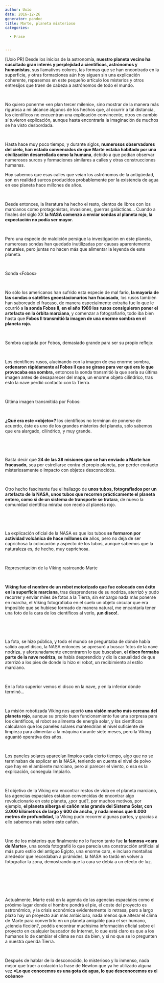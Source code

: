 ```yaml
---
author: Uxío
date: 2016-12-26
generator: pandoc
title: Marte, planeta misterioso
categories:

  - Frase


---
```




\[Uxío PR\] Desde los inicios de la astronomía, **nuestro planeta vecino
ha suscitado gran interés y perplejidad a científicos, astrónomos y
humanistas**, sus llamativos colores, las formas que se han encontrado
en la superficie, y otras formaciones aún hoy siguen sin una explicación
coherente, repasemos en este pequeño artículo los misterios y otros
entresijos que traen de cabeza a astrónomos de todo el mundo.

 

No quiero ponerme «en plan tercer milenio», sino mostrar de la manera
más rigurosa a mi alcance algunos de los hechos que, al ocurrir a tal
distancia, los científicos no encuentran una explicación convincente,
otros en cambio sí tuvieron explicación, aunque hasta encontrarla la
imaginación de muchos se ha visto desbordada.

 

Hasta hace muy poco tiempo, y durante siglos, **numerosos observadores
del cielo, han estado convencidos de que Marte estaba habitado por una
civilización desarrollada como la humana**, debido a que podían observar
numerosos surcos y formaciones similares a calles y otras construcciones
humanas.

Hoy sabemos que esas calles que veían los astrónomos de la antigüedad,
son en realidad surcos producidos probablemente por la existencia de
agua en ese planeta hace millones de años.

 

Desde entonces, la literatura ha hecho el resto, cientos de libros con
los marcianos como protagonistas, invasiones, guerras galácticas...
Cuando a finales del siglo XX **la NASA comenzó a enviar sondas al
planeta rojo, la expectación no podía ser mayor.**

 

Pero una especie de maldición persigue la investigación en este planeta,
numerosas sondas han quedado inutilizadas por causas aparentemente
naturales, pero juntas no hacen más que alimentar la leyenda de este
planeta.

 

Sonda «Fobos»

 

No sólo los americanos han sufrido esta especie de mal fario, **la
mayoría de las sondas o satélites geoestacionarios han fracasado**, los
rusos también han saboreado el fracaso, de manera especialmente extraña
fue lo que le ocurrió a **la sonda Fobos II, en el año 1989 los rusos
consiguieron poner el artefacto en la órbita marciana**, y comenzar a
fotografiarlo, todo iba bien hasta que **Fobos II transmitió la imagen
de una enorme sombra en el planeta rojo.**

 

Sombra captada por Fobos, demasiado grande para ser su propio reflejo:

 

Los científicos rusos, alucinando con la imagen de esa enorme sombra,
**ordenaron rápidamente al Fobos II que se girase para ver qué era lo
que provocaba esa sombra,** entonces la sonda transmitió la que sería su
última imagen antes de desaparecer del mapa, un enorme objeto
cilíndrico, tras esto la nave perdió contacto con la Tierra.

 

Última imagen transmitida por Fobos:

 

**¿Qué era este «objeto»?** los científicos no terminan de ponerse de
acuerdo, éste es uno de los grandes misterios del planeta, sólo sabemos
que era alargado, cilíndrico, y muy grande.

 

 

Basta decir que **24 de las 38 misiones que se han enviado a Marte han
fracasado**, sea por estrellarse contra el propio planeta, por perder
contacto misteriosamente o impacto con objetos desconocidos.

 

Otro hecho fascinante fue el hallazgo de **unos tubos, fotografiados por
un artefacto de la NASA, unos tubos que recorren prácticamente el
planeta entero, como si de un sistema de transporte se tratara**, de
nuevo la comunidad científica miraba con recelo al planeta rojo.

 

 

La explicación oficial de la NASA es que los tubos **se formaron por
actividad volcánica de hace millones de** años, pero no deja de ser
caprichosa la colocación y aspecto de los tubos, aunque sabemos que la
naturaleza es, de hecho, muy caprichosa.

 

Representación de la Viking rastreando Marte

 

**Viking fue el nombre de un robot motorizado que fue colocado con éxito
en la superficie marciana**, tras desprenderse de su nodriza, aterrizó y
pudo recorrer y enviar miles de fotos a la Tierra, sin embargo nada más
ponerse en marcha, el Viking fotografiaba en el suelo un objeto circular
que era imposible que se hubiese formado de manera natural, me
encantaría tener una foto de la cara de los científicos al verlo, **¡un
disco!.**

 

 

La foto, se hizo pública, y todo el mundo se preguntaba de dónde había
salido aquel disco, la NASA entonces se apresuró a buscar fotos de la
nave nodriza, y afortunadamente encontraron lo que buscaban, **el disco
formaba parte de la nave nodriza**, se había desprendido y dio la
casualidad de que aterrizó a los pies de donde lo hizo el robot, un
recibimiento al estilo marciano.

 

En la foto superior vemos el disco en la nave, y en la inferior dónde
terminó...

 

La misión robotizada Viking nos aportó **una visión mucho más cercana
del planeta rojo**, aunque su propio buen funcionamiento fue una
sorpresa para los científicos, el robot se alimenta de energía solar, y
los científicos calcularon que los paneles solares mantendrían el nivel
suficiente de limpieza para alimentar a la máquina durante siete meses,
pero la Viking aguantó operativa dos años.

 

Los paneles solares aparecían limpios cada cierto tiempo, algo que no se
terminaban de explicar en la NASA, teniendo en cuenta el nivel de polvo
que hay en el ambiente marciano, pero al parecer el viento, o esa es la
explicación, conseguía limpiarlo.

 

El objetivo de la Viking era encontrar restos de vida en el planeta
marciano, las agencias espaciales estaban convencidas de encontrar algo
revolucionario en este planeta, ¿por qué?, por muchos motivos, por
ejemplo, **el planeta alberga el cañón más grande del Sistema Solar, con
3.000 kilómetros de largo y 600 de ancho, y nada menos que 8.000 metros
de profundidad,** la Viking pudo recorrer algunas partes, y gracias a
ello sabemos más sobre este cañón.

 

Uno de los misterios que finalmente no lo fueron tanto fue **la famosa
«cara de Marte»**, una sonda fotografió lo que parecía una construcción
artificial al más puro estilo del antiguo Egipto, una enorme cara, e
incluso montañas alrededor que recordaban a pirámides, la NASA no tardó
en volver a fotografiar la zona, demostrando que la cara se debía a un
efecto de luz.

 

 

 

Actualmente, Marte está en la agenda de las agencias espaciales como el
próximo lugar donde el hombre pondrá el pie, el coste del proyecto es
astronómico, y la crisis económica evidentemente lo retrasa, pero a
largo plazo hay un proyecto aún más ambicioso, nada menos que alterar el
clima de Marte para convertirlo en un planeta amigable para el ser
humano, ¿ciencia ficción?, podéis encontrar muchísima información
oficial sobre el proyecto en cualquier buscador de Internet, lo que está
claro es que a los humanos lo de cambiar el clima se nos da bien, y si
no que se lo pregunten a nuestra querida Tierra.

 

Después de hablar de lo desconocido, lo misterioso y lo inmenso, nada
mejor que traer a colación la frase de Newton que ya he utilizado alguna
vez **«Lo que conocemos es una gota de agua, lo que desconocemos es el
océano»**
